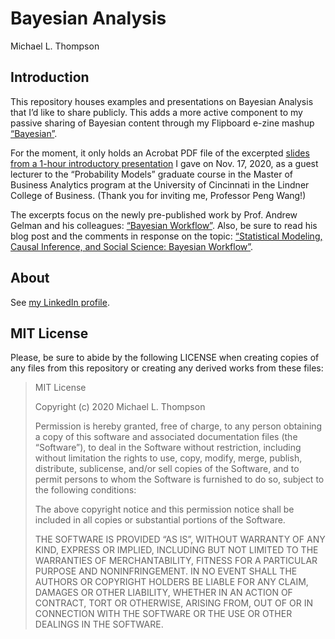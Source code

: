 Bayesian Analysis
================
Michael L. Thompson

## Introduction

This repository houses examples and presentations on Bayesian Analysis
that I’d like to share publicly. This adds a more active component to my
passive sharing of Bayesian content through my Flipboard e-zine mashup
[“Bayesian”](https://flipboard.com/@apollostream/bayesian-8jbdtq26z).

For the moment, it only holds an Acrobat PDF file of the excerpted
[slides from a 1-hour introductory
presentation](https://github.com/apollostream/Bayesian-Analysis/blob/main/Bayesian%20Analysis_Probability%20Models%20guest%20lecture_Thompson_excerpts.pdf)
I gave on Nov. 17, 2020, as a guest lecturer to the “Probability Models”
graduate course in the Master of Business Analytics program at the
University of Cincinnati in the Lindner College of Business. (Thank you
for inviting me, Professor Peng Wang\!)

The excerpts focus on the newly pre-published work by Prof. Andrew
Gelman and his colleagues: [“Bayesian
Workflow”](http://www.stat.columbia.edu/~gelman/research/unpublished/Bayesian_Workflow_article.pdf).
Also, be sure to read his blog post and the comments in response on the
topic: [“Statistical Modeling, Causal Inference, and Social Science:
Bayesian
Workflow”](https://statmodeling.stat.columbia.edu/2020/11/10/bayesian-workflow/).

## About

See [my LinkedIn profile](https://www.linkedin.com/in/mlthomps).

## MIT License

Please, be sure to abide by the following LICENSE when creating copies
of any files from this repository or creating any derived works from
these files:

> MIT License
> 
> Copyright (c) 2020 Michael L. Thompson
> 
> Permission is hereby granted, free of charge, to any person obtaining
> a copy of this software and associated documentation files (the
> “Software”), to deal in the Software without restriction, including
> without limitation the rights to use, copy, modify, merge, publish,
> distribute, sublicense, and/or sell copies of the Software, and to
> permit persons to whom the Software is furnished to do so, subject to
> the following conditions:
> 
> The above copyright notice and this permission notice shall be
> included in all copies or substantial portions of the Software.
> 
> THE SOFTWARE IS PROVIDED “AS IS”, WITHOUT WARRANTY OF ANY KIND,
> EXPRESS OR IMPLIED, INCLUDING BUT NOT LIMITED TO THE WARRANTIES OF
> MERCHANTABILITY, FITNESS FOR A PARTICULAR PURPOSE AND NONINFRINGEMENT.
> IN NO EVENT SHALL THE AUTHORS OR COPYRIGHT HOLDERS BE LIABLE FOR ANY
> CLAIM, DAMAGES OR OTHER LIABILITY, WHETHER IN AN ACTION OF CONTRACT,
> TORT OR OTHERWISE, ARISING FROM, OUT OF OR IN CONNECTION WITH THE
> SOFTWARE OR THE USE OR OTHER DEALINGS IN THE SOFTWARE.
